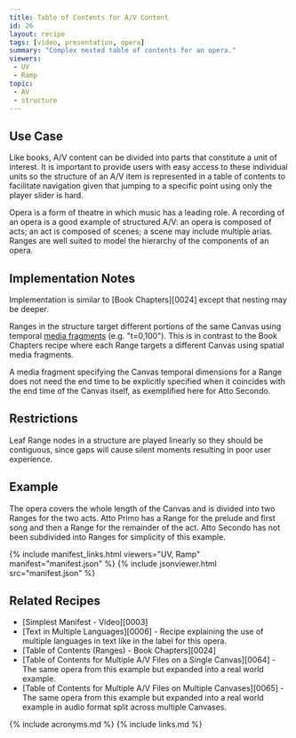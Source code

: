 ```yaml
---
title: Table of Contents for A/V Content
id: 26
layout: recipe
tags: [video, presentation, opera]
summary: "Complex nested table of contents for an opera."
viewers:
 - UV
 - Ramp
topic: 
 - AV
 - structure
---
```



## Use Case

Like books, A/V content can be divided into parts that constitute a unit of interest. It is important to provide users with easy access to these individual units so the structure of an A/V item is represented in a table of contents to facilitate navigation given that jumping to a specific point using only the player slider is hard.

Opera is a form of theatre in which music has a leading role. A recording of an opera is a good example of structured A/V: an opera is composed of acts; an act is composed of scenes; a scene may include multiple arias. Ranges are well suited to model the hierarchy of the components of an opera.

## Implementation Notes

Implementation is similar to [Book Chapters][0024] except that nesting may be deeper.

Ranges in the structure target different portions of the same Canvas using temporal [media fragments](https://www.w3.org/TR/media-frags/#naming-time) (e.g. "t=0,100"). This is in contrast to the Book Chapters recipe where each Range targets a different Canvas using spatial media fragments.

A media fragment specifying the Canvas temporal dimensions for a Range does not need the end time to be explicitly specified when it coincides with the end time of the Canvas itself, as exemplified here for Atto Secondo.

## Restrictions

Leaf Range nodes in a structure are played linearly so they should be contiguous, since gaps will cause silent moments resulting in poor user experience.

## Example

The opera covers the whole length of the Canvas and is divided into two Ranges for the two acts. Atto Primo has a Range for the prelude and first song and then a Range for the remainder of the act. Atto Secondo has not been subdivided into Ranges for simplicity of this example.

{% include manifest_links.html viewers="UV, Ramp" manifest="manifest.json" %}
{% include jsonviewer.html src="manifest.json" %}

## Related Recipes

- [Simplest Manifest - Video][0003]
- [Text in Multiple Languages][0006] - Recipe explaining the use of multiple languages in text like in the label for this opera.
- [Table of Contents (Ranges) - Book Chapters][0024]
- [Table of Contents for Multiple A/V Files on a Single Canvas][0064] - The same opera from this example but expanded into a real world example.
- [Table of Contents for Multiple A/V Files on Multiple Canvases][0065] - The same opera from this example but expanded into a real world example in audio format split across multiple Canvases.

{% include acronyms.md %}
{% include links.md %}
